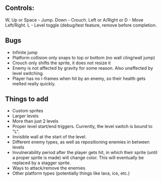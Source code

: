 ## Controls:
W, Up or Space - Jump. Down - Crouch. Left or A/Right or D - Move Left/Right. L - Level toggle (debug/test feature, remove before completion.

## Bugs
- Infinite jump
- Platform collision only snaps to top or bottom (no wall cling/wall jump)
- Crouch only shifts the sprite, it does not resize it
- Enemy is not affected by gravity for some reason. Also unaffected by level switching.
- Player has no i-frames when hit by an enemy, so their health gets melted really quickly.

## Things to add
- Custom sprites
- Larger levels
- More than just 2 levels
- Proper level start/end triggers. Currently, the level switch is bound to "L".
- Invisible wall at the start of the level.
- Different enemy types, as well as repositioning enemies in between levels
- Invulnerability period after the player gets hit, in which their sprite (until a proper sprite is made) will change color. This will eventually be replaced by a stagger sprite.
- Ways to attack/remove the enemies
- Other platform types (potentially things like lava, ice, etc.)
